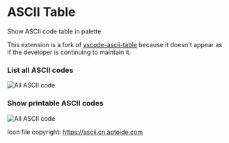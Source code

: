 # ASCII Table

Show ASCII code table in palette

This extension is a fork of [vscode-ascii-table](https://marketplace.visualstudio.com/items?itemName=zhangyd.ascii-table) because it doesn't appear as if the developer is continuing to maintain it.

### List all ASCII codes

![All ASCII code](https://pic.downk.cc/item/5e5692b06127cc0713df0ad9.gif)

### Show printable ASCII codes

![All ASCII code](https://pic.downk.cc/item/5e5692b06127cc0713df0adf.gif)

Icon file copyright: https://ascii.cn.aptoide.com
